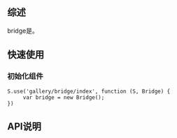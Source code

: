 ## 综述

bridge是。

## 快速使用

### 初始化组件

    S.use('gallery/bridge/index', function (S, Bridge) {
         var bridge = new Bridge();
    })

## API说明

